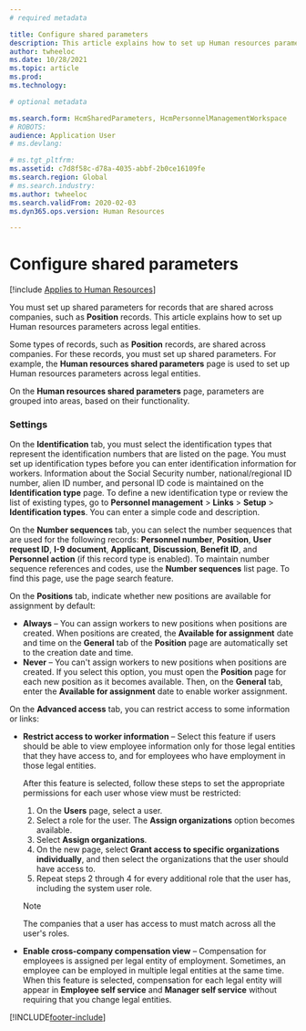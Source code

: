 ```yaml
---
# required metadata

title: Configure shared parameters
description: This article explains how to set up Human resources parameters across legal entities.
author: twheeloc
ms.date: 10/28/2021
ms.topic: article
ms.prod: 
ms.technology: 

# optional metadata

ms.search.form: HcmSharedParameters, HcmPersonnelManagementWorkspace
# ROBOTS: 
audience: Application User
# ms.devlang: 

# ms.tgt_pltfrm: 
ms.assetid: c7d8f58c-d78a-4035-abbf-2b0ce16109fe
ms.search.region: Global
# ms.search.industry: 
ms.author: twheeloc
ms.search.validFrom: 2020-02-03
ms.dyn365.ops.version: Human Resources

---
```


# Configure shared parameters

[!include [Applies to Human Resources](../includes/applies-to-hr.md)]

You must set up shared parameters for records that are shared across companies, such as **Position** records. This article explains how to set up Human resources parameters across legal entities.

Some types of records, such as **Position** records, are shared across companies. For these records, you must set up shared parameters. For example, the **Human resources shared parameters** page is used to set up Human resources parameters across legal entities. 

On the **Human resources shared parameters** page, parameters are grouped into areas, based on their functionality. 

### Settings
On the **Identification** tab, you must select the identification types that represent the identification numbers that are listed on the page. You must set up identification types before you can enter identification information for workers. Information about the Social Security number, national/regional ID number, alien ID number, and personal ID code is maintained on the **Identification type** page. To define a new identification type or review the list of existing types, go to **Personnel management** &gt; **Links** &gt; **Setup** &gt; **Identification types**. You can enter a simple code and description. 

On the **Number sequences** tab, you can select the number sequences that are used for the following records: **Personnel number**, **Position**, **User request ID**, **I-9 document**, **Applicant**, **Discussion**, **Benefit ID**, and **Personnel action** (if this record type is enabled). To maintain number sequence references and codes, use the **Number sequences** list page. To find this page, use the page search feature. 

On the **Positions** tab, indicate whether new positions are available for assignment by default:

- **Always** – You can assign workers to new positions when positions are created. When positions are created, the **Available for assignment** date and time on the **General** tab of the **Position** page are automatically set to the creation date and time.
- **Never** – You can't assign workers to new positions when positions are created. If you select this option, you must open the **Position** page for each new position as it becomes available. Then, on the **General** tab, enter the **Available for assignment** date to enable worker assignment.

On the **Advanced access** tab, you can restrict access to some information or links:

- **Restrict access to worker information** – Select this feature if users should be able to view employee information only for those legal entities that they have access to, and for employees who have employment in those legal entities.

    After this feature is selected, follow these steps to set the appropriate permissions for each user whose view must be restricted:

    1. On the **Users** page, select a user.
    1. Select a role for the user. The **Assign organizations** option becomes available.
    1. Select **Assign organizations**.
    1. On the new page, select **Grant access to specific organizations individually**, and then select the organizations that the user should have access to.
    1. Repeat steps 2 through 4 for every additional role that the user has, including the system user role.

    > [!NOTE]
    > The companies that a user has access to must match across all the user's roles.

- **Enable cross-company compensation view** – Compensation for employees is assigned per legal entity of employment. Sometimes, an employee can be employed in multiple legal entities at the same time. When this feature is selected, compensation for each legal entity will appear in **Employee self service** and **Manager self service** without requiring that you change legal entities. 

[!INCLUDE[footer-include](../includes/footer-banner.md)]
